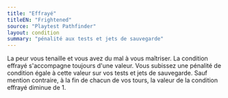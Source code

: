 ```yaml
---
title: "Effrayé"
titleEN: "Frightened"
source: "Playtest Pathfinder"
layout: condition
summary: "pénalité aux tests et jets de sauvegarde"
---
```


La peur vous tenaille et vous avez du mal à vous maîtriser. La condition effrayé s'accompagne toujours d'une valeur. Vous subissez une pénalité de condition égale à cette valeur sur vos tests et jets de sauvegarde. Sauf mention contraire, à la fin de chacun de vos tours, la valeur de la condition effrayé diminue de 1.